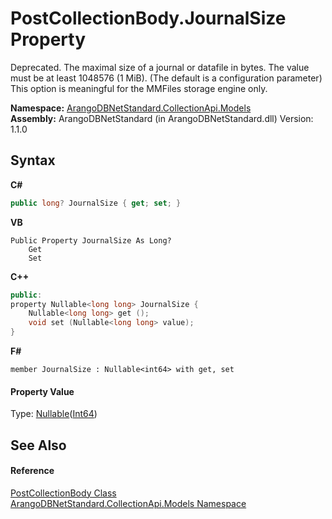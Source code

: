 # PostCollectionBody.JournalSize Property 
 

Deprecated. The maximal size of a journal or datafile in bytes. The value must be at least 1048576 (1 MiB). (The default is a configuration parameter) This option is meaningful for the MMFiles storage engine only.

**Namespace:**&nbsp;<a href="eddef630-2e74-9b99-ee5b-91305adea48b">ArangoDBNetStandard.CollectionApi.Models</a><br />**Assembly:**&nbsp;ArangoDBNetStandard (in ArangoDBNetStandard.dll) Version: 1.1.0

## Syntax

**C#**<br />
``` C#
public long? JournalSize { get; set; }
```

**VB**<br />
``` VB
Public Property JournalSize As Long?
	Get
	Set
```

**C++**<br />
``` C++
public:
property Nullable<long long> JournalSize {
	Nullable<long long> get ();
	void set (Nullable<long long> value);
}
```

**F#**<br />
``` F#
member JournalSize : Nullable<int64> with get, set

```


#### Property Value
Type: <a href="https://docs.microsoft.com/dotnet/api/system.nullable-1" target="_blank" rel="noopener noreferrer">Nullable</a>(<a href="https://docs.microsoft.com/dotnet/api/system.int64" target="_blank" rel="noopener noreferrer">Int64</a>)

## See Also


#### Reference
<a href="dd01270d-520a-693d-96e1-5bb9ef28eb24">PostCollectionBody Class</a><br /><a href="eddef630-2e74-9b99-ee5b-91305adea48b">ArangoDBNetStandard.CollectionApi.Models Namespace</a><br />